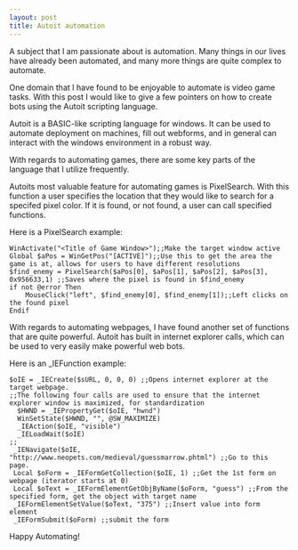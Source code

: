 ```yaml
---
layout: post
title: Autoit automation
---
```



A subject that I am passionate about is automation. Many things in our lives have already been automated, 
and many more things are quite complex to automate.

One domain that I have found to be enjoyable to automate is video game tasks. 
With this post I would like to give a few pointers on how to create bots using the Autoit scripting language.

Autoit is a BASIC-like scripting language for windows. It can be used to automate deployment on machines, fill out webforms,
and in general can interact with the windows environment in a robust way.

With regards to automating games, there are some key parts of the language that I utilize frequently.

Autoits most valuable feature for automating games is PixelSearch. 
With this function a user specifies the location that they would like to search for a specifed pixel color.
If it is found, or not found, a user can call specified functions. 

Here is a PixelSearch example:

    WinActivate("<Title of Game Window>");;Make the target window active
    Global $aPos = WinGetPos("[ACTIVE]");;Use this to get the area the game is at, allows for users to have different resolutions
    $find_enemy = PixelSearch($aPos[0], $aPos[1], $aPos[2], $aPos[3], 0x956633,1) ;;Saves where the pixel is found in $find_enemy
    if not @error Then
        MouseClick("left", $find_enemy[0], $find_enemy[1]);;Left clicks on the found pixel
    Endif
    
With regards to automating webpages, I have found another set of functions that are quite powerful. 
Autoit has built in internet explorer calls, which can be used to very easily make powerful web bots.

Here is an _IEFunction example:

    $oIE = _IECreate($sURL, 0, 0, 0) ;;Opens internet explorer at the target webpage.
    ;;The following four calls are used to ensure that the internet explorer window is maximized, for standardization
      $HWND = _IEPropertyGet($oIE, "hwnd")
	  WinSetState($HWND, "", @SW_MAXIMIZE)
	  _IEAction($oIE, "visible")
	  _IELoadWait($oIE)
    ;;
	 _IENavigate($oIE, "http://www.neopets.com/medieval/guessmarrow.phtml") ;;Go to this page. 
	 Local $oForm = _IEFormGetCollection($oIE, 1) ;;Get the 1st form on webpage (iterator starts at 0)
	 Local $oText = _IEFormElementGetObjByName($oForm, "guess") ;;From the specified form, get the object with target name
     _IEFormElementSetValue($oText, "375") ;;Insert value into form element
     _IEFormSubmit($oForm) ;;submit the form
     
     
Happy Automating!
